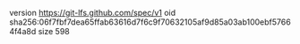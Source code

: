 version https://git-lfs.github.com/spec/v1
oid sha256:06f7fbf7dea65ffab63616d7f6c9f70632105af9d85a03ab100ebf57664f4a8d
size 598
